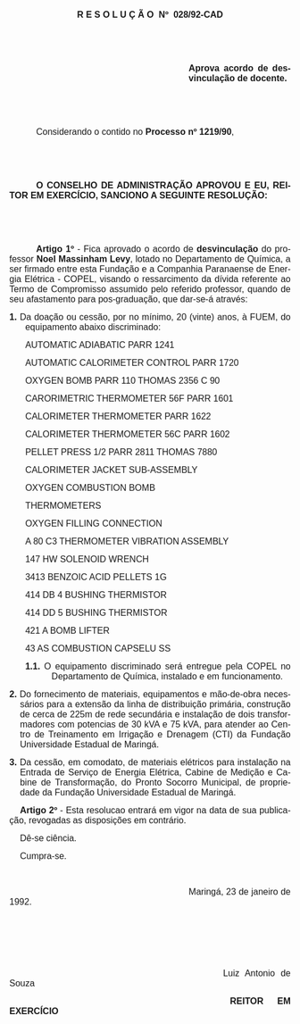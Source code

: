 <body lang=PT-BR style='tab-interval:36.0pt'>

<div class=Section1>

<p class=MsoNormal style='text-align:justify'><span style='font-size:12.0pt;
font-family:Arial'><o:p>&nbsp;</o:p></span></p>

<p class=MsoNormal align=center style='text-align:center'><b style='mso-bidi-font-weight:
normal'><span style='font-size:12.0pt;font-family:Arial'>R E S O L U Ç Ã O <span
style='mso-spacerun:yes'> </span>Nº <span
style='mso-spacerun:yes'> </span>028/92-CAD<o:p></o:p></span></b></p>

<p class=MsoNormal style='text-align:justify'><span style='font-size:12.0pt;
font-family:Arial'><o:p>&nbsp;</o:p></span></p>

<p class=MsoNormal style='text-align:justify'><span style='font-size:12.0pt;
font-family:Arial'><o:p>&nbsp;</o:p></span></p>

<p class=MsoNormal style='margin-left:241.0pt;text-align:justify'><b
style='mso-bidi-font-weight:normal'><span style='font-size:12.0pt;font-family:
Arial'>Aprova acordo de desvinculação de docente.<o:p></o:p></span></b></p>

<p class=MsoNormal style='text-align:justify'><span style='font-size:12.0pt;
font-family:Arial'><o:p>&nbsp;</o:p></span></p>

<p class=MsoNormal style='text-align:justify'><span style='font-size:12.0pt;
font-family:Arial'><o:p>&nbsp;</o:p></span></p>

<p class=MsoNormal style='text-align:justify;text-indent:36.0pt'><span
style='font-size:12.0pt;font-family:Arial'>Considerando o contido no <b
style='mso-bidi-font-weight:normal'>Processo nº 1219/90</b>,<o:p></o:p></span></p>

<p class=MsoNormal style='text-align:justify'><span style='font-size:12.0pt;
font-family:Arial'><o:p>&nbsp;</o:p></span></p>

<p class=MsoNormal style='text-align:justify'><span style='font-size:12.0pt;
font-family:Arial'><o:p>&nbsp;</o:p></span></p>

<p class=MsoNormal style='text-align:justify;text-indent:36.0pt'><b
style='mso-bidi-font-weight:normal'><span style='font-size:12.0pt;font-family:
Arial'>O CONSELHO DE ADMINISTRAÇÃO APROVOU E EU, REITOR EM EXERCÍCIO, SANCIONO
A SEGUINTE RESOLUÇÃO:<o:p></o:p></span></b></p>

<p class=MsoNormal style='text-align:justify'><span style='font-size:12.0pt;
font-family:Arial'><o:p>&nbsp;</o:p></span></p>

<p class=MsoNormal style='text-align:justify'><span style='font-size:12.0pt;
font-family:Arial'><o:p>&nbsp;</o:p></span></p>

<p class=MsoNormal style='text-align:justify;text-indent:36.0pt'><b
style='mso-bidi-font-weight:normal'><span style='font-size:12.0pt;font-family:
Arial'>Artigo 1º</span></b><span style='font-size:12.0pt;font-family:Arial'> -
Fica aprovado o acordo de <b style='mso-bidi-font-weight:normal'>desvinculação</b>
do professor <b style='mso-bidi-font-weight:normal'>Noel Massinham Levy</b>,
lotado no Departamento de Química, a ser firmado entre esta Fundação e a
Companhia Paranaense de Energia Elétrica - COPEL, visando o ressarcimento da dívida
referente ao Termo de Compromisso assumido pelo referido professor, quando de seu
afastamento para pos-graduação, que dar-se-á através:<o:p></o:p></span></p>

<p class=MsoNormal style='margin-left:21.3pt;text-align:justify;text-indent:
-21.3pt'><b style='mso-bidi-font-weight:normal'><span style='font-size:12.0pt;
font-family:Arial'>1.</span></b><span style='font-size:12.0pt;font-family:Arial'>
Da doação ou cessão, por no mínimo, 20 (vinte) anos, à FUEM, do equipamento
abaixo discriminado:<o:p></o:p></span></p>

<p class=MsoNormal style='text-align:justify;text-indent:21.3pt'><span
style='font-size:12.0pt;font-family:Arial'>AUTOMATIC ADIABATIC PARR 1241<o:p></o:p></span></p>

<p class=MsoNormal style='text-align:justify;text-indent:21.3pt'><span
style='font-size:12.0pt;font-family:Arial'>AUTOMATIC CALORIMETER CONTROL PARR
1720<o:p></o:p></span></p>

<p class=MsoNormal style='text-align:justify;text-indent:21.3pt'><span
style='font-size:12.0pt;font-family:Arial'>OXYGEN BOMB PARR 110 THOMAS <st1:metricconverter
ProductID="2356 C" w:st="on">2356 C</st1:metricconverter> 90<o:p></o:p></span></p>

<p class=MsoNormal style='text-align:justify;text-indent:21.3pt'><span
style='font-size:12.0pt;font-family:Arial'>CARORIMETRIC THERMOMETER <st1:metricconverter
ProductID="56F" w:st="on">56F</st1:metricconverter> PARR 1601<o:p></o:p></span></p>

<p class=MsoNormal style='text-align:justify;text-indent:21.3pt'><span
style='font-size:12.0pt;font-family:Arial'>CALORIMETER THERMOMETER PARR 1622<o:p></o:p></span></p>

<p class=MsoNormal style='text-align:justify;text-indent:21.3pt'><span
style='font-size:12.0pt;font-family:Arial'>CALORIMETER THERMOMETER <st1:metricconverter
ProductID="56C" w:st="on">56C</st1:metricconverter> PARR 1602<o:p></o:p></span></p>

<p class=MsoNormal style='text-align:justify;text-indent:21.3pt'><span
style='font-size:12.0pt;font-family:Arial'>PELLET PRESS 1/2 PARR 2811 THOMAS
7880<o:p></o:p></span></p>

<p class=MsoNormal style='text-align:justify;text-indent:21.3pt'><span
style='font-size:12.0pt;font-family:Arial'>CALORIMETER JACKET SUB-ASSEMBLY<o:p></o:p></span></p>

<p class=MsoNormal style='text-align:justify;text-indent:21.3pt'><span
style='font-size:12.0pt;font-family:Arial'>OXYGEN COMBUSTION BOMB<o:p></o:p></span></p>

<p class=MsoNormal style='text-align:justify;text-indent:21.3pt'><span
style='font-size:12.0pt;font-family:Arial'>THERMOMETERS<o:p></o:p></span></p>

<p class=MsoNormal style='text-align:justify;text-indent:21.3pt'><span
style='font-size:12.0pt;font-family:Arial'>OXYGEN FILLING CONNECTION<o:p></o:p></span></p>

<p class=MsoNormal style='text-align:justify;text-indent:21.3pt'><span
style='font-size:12.0pt;font-family:Arial'>A 80 C3 THERMOMETER VIBRATION
ASSEMBLY<o:p></o:p></span></p>

<p class=MsoNormal style='text-align:justify;text-indent:21.3pt'><span
style='font-size:12.0pt;font-family:Arial'>147 HW SOLENOID WRENCH<o:p></o:p></span></p>

<p class=MsoNormal style='text-align:justify;text-indent:21.3pt'><span
style='font-size:12.0pt;font-family:Arial'>3413 BENZOIC ACID PELLETS 1G<o:p></o:p></span></p>

<p class=MsoNormal style='text-align:justify;text-indent:21.3pt'><span
style='font-size:12.0pt;font-family:Arial'>414 DB 4 BUSHING THERMISTOR<o:p></o:p></span></p>

<p class=MsoNormal style='text-align:justify;text-indent:21.3pt'><span
style='font-size:12.0pt;font-family:Arial'>414 DD 5 BUSHING THERMISTOR<o:p></o:p></span></p>

<p class=MsoNormal style='text-align:justify;text-indent:21.3pt'><st1:metricconverter
ProductID="421 A" w:st="on"><span style='font-size:12.0pt;font-family:Arial'>421
 A</span></st1:metricconverter><span style='font-size:12.0pt;font-family:Arial'>
BOMB LIFTER<o:p></o:p></span></p>

<p class=MsoNormal style='text-align:justify;text-indent:21.3pt'><span
style='font-size:12.0pt;font-family:Arial'>43 AS COMBUSTION CAPSELU SS<o:p></o:p></span></p>

<p class=MsoNormal style='margin-left:2.0cm;text-align:justify;text-indent:
-35.4pt'><b style='mso-bidi-font-weight:normal'><span style='font-size:12.0pt;
font-family:Arial'>1.1.</span></b><span style='font-size:12.0pt;font-family:
Arial'> O equipamento discriminado será entregue pela COPEL no Departamento de
Química, instalado e em funcionamento.<o:p></o:p></span></p>

<p class=MsoNormal style='margin-left:14.2pt;text-align:justify;text-indent:
-14.2pt'><b style='mso-bidi-font-weight:normal'><span style='font-size:12.0pt;
font-family:Arial'>2.</span></b><span style='font-size:12.0pt;font-family:Arial'>
Do fornecimento de materiais, equipamentos e mão-de-obra necessários para a
extensão da linha de distribuição primária, construção de cerca de 225m de rede
secundária e instalação de dois transformadores com potencias de 30 kVA e 75
kVA, para atender ao Centro de Treinamento em Irrigação e Drenagem (CTI) da
Fundação Universidade Estadual de Maringá.<o:p></o:p></span></p>

<p class=MsoNormal style='margin-left:14.2pt;text-align:justify;text-indent:
-14.2pt'><b style='mso-bidi-font-weight:normal'><span style='font-size:12.0pt;
font-family:Arial'>3.</span></b><span style='font-size:12.0pt;font-family:Arial'>
Da cessão, em comodato, de materiais elétricos para instalação na Entrada de
Serviço de Energia Elétrica, Cabine de Medição e Cabine de Transformação, do
Pronto Socorro Municipal, de propriedade da Fundação Universidade Estadual de
Maringá.<o:p></o:p></span></p>

<p class=MsoNormal style='text-align:justify;text-indent:14.2pt'><b
style='mso-bidi-font-weight:normal'><span style='font-size:12.0pt;font-family:
Arial'>Artigo 2º</span></b><span style='font-size:12.0pt;font-family:Arial'> -
Esta resolucao entrará em vigor na data de sua publicação, revogadas as disposições
em contrário.<o:p></o:p></span></p>

<p class=MsoNormal style='text-align:justify;text-indent:14.2pt'><span
style='font-size:12.0pt;font-family:Arial'>Dê-se ciência.<o:p></o:p></span></p>

<p class=MsoNormal style='text-align:justify;text-indent:14.2pt'><span
style='font-size:12.0pt;font-family:Arial'>Cumpra-se.<o:p></o:p></span></p>

<p class=MsoNormal style='text-align:justify;text-indent:14.2pt'><span
style='font-size:12.0pt;font-family:Arial'><o:p>&nbsp;</o:p></span></p>

<p class=MsoNormal style='text-align:justify;text-indent:241.0pt'><span
style='font-size:12.0pt;font-family:Arial'>Maringá, 23 de janeiro de 1992.<o:p></o:p></span></p>

<p class=MsoNormal style='text-align:justify;text-indent:241.0pt'><span
style='font-size:12.0pt;font-family:Arial'><o:p>&nbsp;</o:p></span></p>

<p class=MsoNormal style='text-align:justify;text-indent:241.0pt'><span
style='font-size:12.0pt;font-family:Arial'><o:p>&nbsp;</o:p></span></p>

<p class=MsoNormal style='text-align:justify;text-indent:241.0pt'><span
style='font-size:12.0pt;font-family:Arial'><o:p>&nbsp;</o:p></span></p>

<p class=MsoNormal style='text-align:justify;text-indent:241.0pt'><span
style='font-size:12.0pt;font-family:Arial'><span style='mso-spacerun:yes'>     
</span>Luiz Antonio de Souza<o:p></o:p></span></p>

<p class=MsoNormal style='text-align:justify;text-indent:241.0pt'><span
style='font-size:12.0pt;font-family:Arial'><span style='mso-spacerun:yes'>  
</span><b style='mso-bidi-font-weight:normal'>REITOR EM EXERCÍCIO<o:p></o:p></b></span></p>

</div>

</body>
